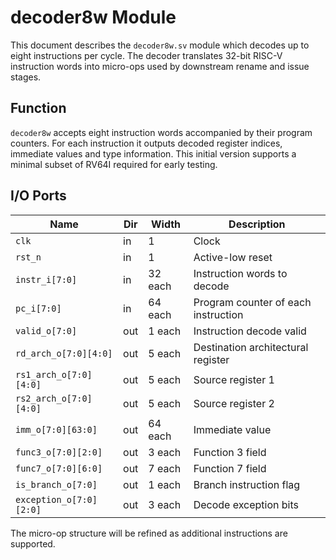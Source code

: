 # decoder8w Module

This document describes the `decoder8w.sv` module which decodes up to eight instructions per cycle. The decoder translates 32-bit RISC-V instruction words into micro-ops used by downstream rename and issue stages.

## Function

`decoder8w` accepts eight instruction words accompanied by their program counters. For each instruction it outputs decoded register indices, immediate values and type information. This initial version supports a minimal subset of RV64I required for early testing.

## I/O Ports

| Name | Dir | Width | Description |
|------|-----|-------|-------------|
| `clk` | in | 1 | Clock |
| `rst_n` | in | 1 | Active-low reset |
| `instr_i[7:0]` | in | 32 each | Instruction words to decode |
| `pc_i[7:0]` | in | 64 each | Program counter of each instruction |
| `valid_o[7:0]` | out | 1 each | Instruction decode valid |
| `rd_arch_o[7:0][4:0]` | out | 5 each | Destination architectural register |
| `rs1_arch_o[7:0][4:0]` | out | 5 each | Source register 1 |
| `rs2_arch_o[7:0][4:0]` | out | 5 each | Source register 2 |
| `imm_o[7:0][63:0]` | out | 64 each | Immediate value |
| `func3_o[7:0][2:0]` | out | 3 each | Function 3 field |
| `func7_o[7:0][6:0]` | out | 7 each | Function 7 field |
| `is_branch_o[7:0]` | out | 1 each | Branch instruction flag |
| `exception_o[7:0][2:0]` | out | 3 each | Decode exception bits |

The micro-op structure will be refined as additional instructions are supported.
